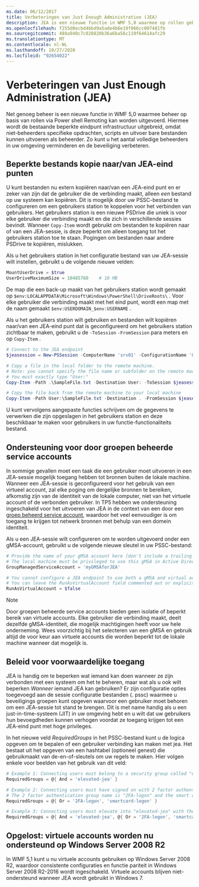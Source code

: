 ```yaml
---
ms.date: 06/12/2017
title: Verbeteringen van Just Enough Administration (JEA)
description: JEA is een nieuwe functie in WMF 5,0 waarmee op rollen gebaseerd beheer via Power shell Remoting kan worden ingeschakeld. Hiermee wordt de bestaande beperkte eindpunt infrastructuur uitgebreid, omdat niet-beheerders specifieke opdrachten, scripts en uitvoer bare bestanden kunnen uitvoeren als beheerder.
ms.openlocfilehash: f255d0ecbd4bbd9a5ade4b6e19f066cc007481fb
ms.sourcegitcommit: 488a940c7c828820b36a6ba56c119f64614afc29
ms.translationtype: MT
ms.contentlocale: nl-NL
ms.lasthandoff: 10/27/2020
ms.locfileid: "92654022"
---
```

# <a name="improvements-to-just-enough-administration-jea"></a>Verbeteringen van Just Enough Administration (JEA)

Net genoeg beheer is een nieuwe functie in WMF 5,0 waarmee beheer op basis van rollen via Power shell Remoting kan worden uitgevoerd. Hiermee wordt de bestaande beperkte eindpunt infrastructuur uitgebreid, omdat niet-beheerders specifieke opdrachten, scripts en uitvoer bare bestanden kunnen uitvoeren als beheerder. Zo kunt u het aantal volledige beheerders in uw omgeving verminderen en de beveiliging verbeteren.

## <a name="constrained-file-copy-tofrom-jea-endpoints"></a>Beperkte bestands kopie naar/van JEA-eind punten

U kunt bestanden nu extern kopiëren naar/van een JEA-eind punt en er zeker van zijn dat de gebruiker die de verbinding maakt, alleen *een* bestand op uw systeem kan kopiëren. Dit is mogelijk door uw PSSC-bestand te configureren om een gebruikers station te koppelen voor het verbinden van gebruikers. Het gebruikers station is een nieuwe PSDrive die uniek is voor elke gebruiker die verbinding maakt en die zich in verschillende sessies bevindt. Wanneer `Copy-Item` wordt gebruikt om bestanden te kopiëren naar of van een JEA-sessie, is deze beperkt om alleen toegang tot het gebruikers station toe te staan. Pogingen om bestanden naar andere PSDrive te kopiëren, mislukken.

Als u het gebruikers station in het configuratie bestand van uw JEA-sessie wilt instellen, gebruikt u de volgende nieuwe velden:

```powershell
MountUserDrive = $true
UserDriveMaximumSize = 10485760    # 10 MB
```

De map die een back-up maakt van het gebruikers station wordt gemaakt op `$env:LOCALAPPDATA\Microsoft\Windows\PowerShell\DriveRoots\` . Voor elke gebruiker die verbinding maakt met het eind punt, wordt een map met de naam gemaakt `$env:USERDOMAIN_$env:USERNAME` .

Als u het gebruikers station wilt gebruiken en bestanden wilt kopiëren naar/van een JEA-eind punt dat is geconfigureerd om het gebruikers station zichtbaar te maken, gebruikt u de `-ToSession` `-FromSession` para meters en op `Copy-Item` .

```powershell
# Connect to the JEA endpoint
$jeasession = New-PSSession -ComputerName 'srv01' -ConfigurationName 'UserDemo'

# Copy a file in the local folder to the remote machine.
# Note: you cannot specify the file name or subfolder on the remote machine.
# You must exactly type "User:"
Copy-Item -Path .\SampleFile.txt -Destination User: -ToSession $jeasession

# Copy the file back from the remote machine to your local machine
Copy-Item -Path User:\SampleFile.txt -Destination . -FromSession $jeasession
```

U kunt vervolgens aangepaste functies schrijven om de gegevens te verwerken die zijn opgeslagen in het gebruikers station en deze beschikbaar te maken voor gebruikers in uw functie-functionaliteits bestand.

## <a name="support-for-group-managed-service-accounts"></a>Ondersteuning voor door groepen beheerde service accounts

In sommige gevallen moet een taak die een gebruiker moet uitvoeren in een JEA-sessie mogelijk toegang hebben tot bronnen buiten de lokale machine. Wanneer een JEA-sessie is geconfigureerd voor het gebruik van een virtueel account, zal elke poging om dergelijke bronnen te bereiken, afkomstig zijn van de identiteit van de lokale computer, niet van het virtuele account of de verbonden gebruiker. In TP5 hebben we ondersteuning ingeschakeld voor het uitvoeren van JEA in de context van een door een [groep beheerd service account](/previous-versions/windows/it-pro/windows-server-2012-R2-and-2012/jj128431\(v=ws.11\)), waardoor het veel eenvoudiger is om toegang te krijgen tot netwerk bronnen met behulp van een domein identiteit.

Als u een JEA-sessie wilt configureren om te worden uitgevoerd onder een gMSA-account, gebruikt u de volgende nieuwe sleutel in uw PSSC-bestand:

```powershell
# Provide the name of your gMSA account here (don't include a trailing $)
# The local machine must be privileged to use this gMSA in Active Directory
GroupManagedServiceAccount = 'myGMSAforJEA'

# You cannot configure a JEA endpoint to use both a gMSA and virtual account
# You can leave the RunAsVirtualAccount field commented out or explicitly set it to false
RunAsVirtualAccount = $false
```

> [!NOTE]
> Door groepen beheerde service accounts bieden geen isolatie of beperkt bereik van virtuele accounts.
> Elke gebruiker die verbinding maakt, deelt dezelfde gMSA-identiteit, die mogelijk machtigingen heeft voor uw hele onderneming. Wees voorzichtig bij het selecteren van een gMSA en gebruik altijd de voor keur aan virtuele accounts die worden beperkt tot de lokale machine wanneer dat mogelijk is.

## <a name="conditional-access-policies"></a>Beleid voor voorwaardelijke toegang

JEA is handig om te beperken wat iemand kan doen wanneer ze zijn verbonden met een systeem om het te beheren, maar wat als u ook wilt beperken *Wanneer* iemand JEA kan gebruiken? Er zijn configuratie opties toegevoegd aan de sessie configuratie bestanden (. pssc) waarmee u beveiligings groepen kunt opgeven waarvoor een gebruiker moet behoren om een JEA-sessie tot stand te brengen. Dit is met name handig als u een just-in-time-systeem (JIT) in uw omgeving hebt en u wilt dat uw gebruikers hun bevoegdheden kunnen verhogen voordat ze toegang krijgen tot een JEA-eind punt met hoge privileges.

In het nieuwe veld *RequiredGroups* in het PSSC-bestand kunt u de logica opgeven om te bepalen of een gebruiker verbinding kan maken met jea. Het bestaat uit het opgeven van een hashtabel (optioneel genest) die gebruikmaakt van de-en-of-sleutels om uw regels te maken. Hier volgen enkele voor beelden van het gebruik van dit veld:

```powershell
# Example 1: Connecting users must belong to a security group called "elevated-jea"
RequiredGroups = @{ And = 'elevated-jea' }

# Example 2: Connecting users must have signed on with 2 factor authentication or a smart card
# The 2 factor authentication group name is "2FA-logon" and the smart card group name is "smartcard-logon"
RequiredGroups = @{ Or = '2FA-logon', 'smartcard-logon' }

# Example 3: Connecting users must elevate into "elevated-jea" with their JIT system and have logged on with 2FA or a smart card
RequiredGroups = @{ And = 'elevated-jea', @{ Or = '2FA-logon', 'smartcard-logon' }}
```

## <a name="fixed-virtual-accounts-are-now-supported-on-windows-server-2008-r2"></a>Opgelost: virtuele accounts worden nu ondersteund op Windows Server 2008 R2

In WMF 5,1 kunt u nu virtuele accounts gebruiken op Windows Server 2008 R2, waardoor consistente configuraties en functie pariteit in Windows Server 2008 R2-2016 wordt ingeschakeld. Virtuele accounts blijven niet-ondersteund wanneer JEA wordt gebruikt in Windows 7.
